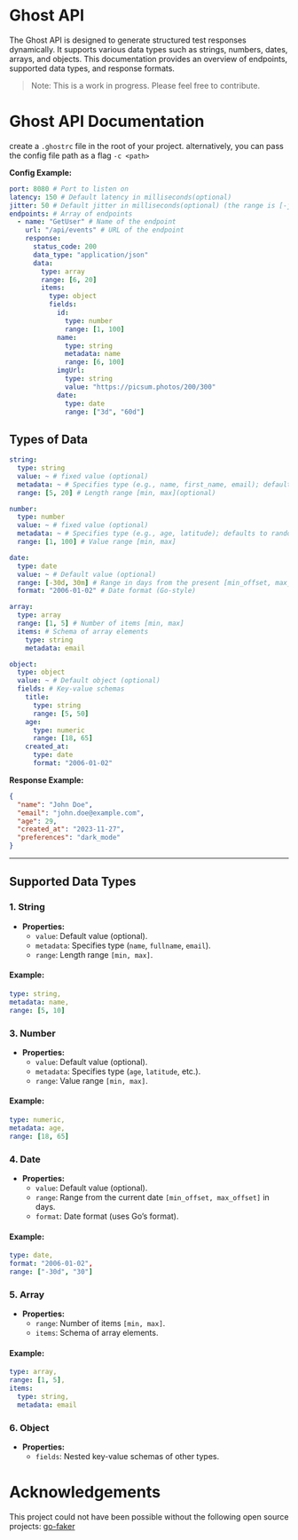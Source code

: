 # Ghost API

The Ghost API is designed to generate structured test responses dynamically. It supports various data types such as strings, numbers, dates, arrays, and objects. This documentation provides an overview of endpoints, supported data types, and response formats.

> Note: This is a work in progress. Please feel free to contribute.

# Ghost API Documentation

create a `.ghostrc` file in the root of your project.
alternatively, you can pass the config file path as a flag `-c <path>`

**Config Example:**

```yaml
port: 8080 # Port to listen on
latency: 150 # Default latency in milliseconds(optional)
jitter: 50 # Default jitter in milliseconds(optional) (the range is [-jitter, +jitter])
endpoints: # Array of endpoints
  - name: "GetUser" # Name of the endpoint
    url: "/api/events" # URL of the endpoint
    response:
      status_code: 200
      data_type: "application/json"
      data:
        type: array
        range: [6, 20]
        items:
          type: object
          fields:
            id:
              type: number
              range: [1, 100]
            name:
              type: string
              metadata: name
              range: [6, 100]
            imgUrl:
              type: string
              value: "https://picsum.photos/200/300"
            date:
              type: date
              range: ["3d", "60d"]
```

## Types of Data

```yaml
string:
  type: string
  value: ~ # fixed value (optional)
  metadata: ~ # Specifies type (e.g., name, first_name, email); defaults to lorem ipsum
  range: [5, 20] # Length range [min, max](optional)

number:
  type: number
  value: ~ # fixed value (optional)
  metadata: ~ # Specifies type (e.g., age, latitude); defaults to random value
  range: [1, 100] # Value range [min, max]

date:
  type: date
  value: ~ # Default value (optional)
  range: [-30d, 30m] # Range in days from the present [min_offset, max_offset]
  format: "2006-01-02" # Date format (Go-style)

array:
  type: array
  range: [1, 5] # Number of items [min, max]
  items: # Schema of array elements
    type: string
    metadata: email

object:
  type: object
  value: ~ # Default object (optional)
  fields: # Key-value schemas
    title:
      type: string
      range: [5, 50]
    age:
      type: numeric
      range: [18, 65]
    created_at:
      type: date
      format: "2006-01-02"
```

**Response Example:**

```json
{
  "name": "John Doe",
  "email": "john.doe@example.com",
  "age": 29,
  "created_at": "2023-11-27",
  "preferences": "dark_mode"
}
```

---

## **Supported Data Types**

### **1. String**

- **Properties:**
  - `value`: Default value (optional).
  - `metadata`: Specifies type (`name`, `fullname`, `email`).
  - `range`: Length range `[min, max]`.

#### Example:

```yaml
type: string,
metadata: name,
range: [5, 10]
```

### **3. Number**

- **Properties:**
  - `value`: Default value (optional).
  - `metadata`: Specifies type (`age`, `latitude`, etc.).
  - `range`: Value range `[min, max]`.

#### Example:

```yaml
type: numeric,
metadata: age,
range: [18, 65]
```

### **4. Date**

- **Properties:**
  - `value`: Default value (optional).
  - `range`: Range from the current date `[min_offset, max_offset]` in days.
  - `format`: Date format (uses Go’s format).

#### Example:

```yaml
type: date,
format: "2006-01-02",
range: ["-30d", "30"]
```

### **5. Array**

- **Properties:**
  - `range`: Number of items `[min, max]`.
  - `items`: Schema of array elements.

#### Example:

```yaml
type: array,
range: [1, 5],
items:
  type: string,
  metadata: email
```

### **6. Object**

- **Properties:**
  - `fields`: Nested key-value schemas of other types.

# Acknowledgements

This project could not have been possible without the following open source projects:
[go-faker](github.com/go-faker/faker/)
